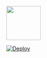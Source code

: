 <p align="center">

<a href="https://replit.com/@BK9-15/jiraya#JGDZtfuv2/"><img src="https://play-lh.googleusercontent.com/901aMQFFnVoX2T-YuJmTIwpPve_SUgMv_QSyzMSPtAqt_l0CyXN1DxfD6xXU0r2f9iM=w240-h480-rw" width="90" />
</a>

 [![Deploy](https://www.herokucdn.com/deploy/button.svg)](https://heroku.com/deploy?template=https://github.com/ramw2/anegaro.git)
